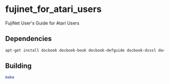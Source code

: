 # fujinet_for_atari_users

FujiNet User's Guide for Atari Users

## Dependencies

``` sh
apt-get install docbook docbook-book docbook-defguide docbook-dsssl docbook-utils docbook-xml docbook-xsl docbook-xsl-doc-html docbook-xsl-doc-pdf docbook-xsl-doc-text docbook-xsl-nons docbook-xsl-ns fop xsltproc
```

## Building

``` sh
make
```
